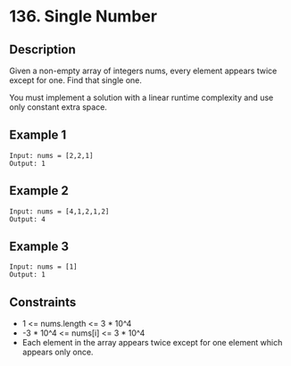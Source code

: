 # 136. Single Number

## Description
Given a non-empty array of integers nums, every element appears twice except for one. Find that single one.

You must implement a solution with a linear runtime complexity and use only constant extra space.

## Example 1
```
Input: nums = [2,2,1]
Output: 1
```

## Example 2
```
Input: nums = [4,1,2,1,2]
Output: 4
```

## Example 3
```
Input: nums = [1]
Output: 1
```

## Constraints
- 1 <= nums.length <= 3 * 10^4
- -3 * 10^4 <= nums[i] <= 3 * 10^4
- Each element in the array appears twice except for one element which appears only once.